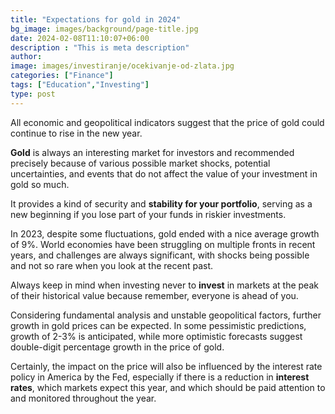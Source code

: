 ```yaml
---
title: "Expectations for gold in 2024"
bg_image: images/background/page-title.jpg
date: 2024-02-08T11:10:07+06:00
description : "This is meta description"
author:
image: images/investiranje/ocekivanje-od-zlata.jpg
categories: ["Finance"]
tags: ["Education","Investing"]
type: post
---
```

All economic and geopolitical indicators suggest that the price of gold could continue to rise in the new year. 

**Gold** is always an interesting market for investors and recommended precisely because of various possible market shocks, potential uncertainties, and events that do not affect the value of your investment in gold so much.

It provides a kind of security and **stability for your portfolio**, serving as a new beginning if you lose part of your funds in riskier investments.

In 2023, despite some fluctuations, gold ended with a nice average growth of 9%. World economies have been struggling on multiple fronts in recent years, and challenges are always significant, with shocks being possible and not so rare when you look at the recent past.

Always keep in mind when investing never to **invest** in markets at the peak of their historical value because remember, everyone is ahead of you.

Considering fundamental analysis and unstable geopolitical factors, further growth in gold prices can be expected. In some pessimistic predictions, growth of 2-3% is anticipated, while more optimistic forecasts suggest double-digit percentage growth in the price of gold.

Certainly, the impact on the price will also be influenced by the interest rate policy in America by the Fed, especially if there is a reduction in **interest rates**, which markets expect this year, and which should be paid attention to and monitored throughout the year.


